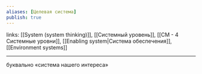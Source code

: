 ```yaml
---
aliases: [Целевая система] 
publish: true
---
```

links: [[System (system thinking)]], [[Системный уровень]], [[СМ - 4 Системные уровни]], [[Enabling system|Система обеспечения]], [[Environment systems]]

---

буквально «система нашего интереса»